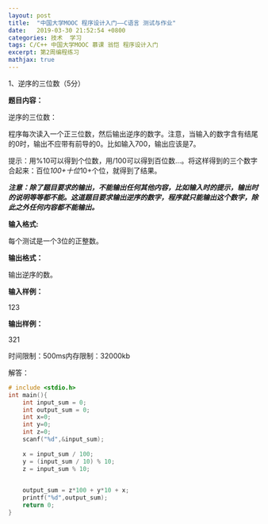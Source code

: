```yaml
---
layout: post
title:  "中国大学MOOC 程序设计入门——C语言 测试与作业"
date:   2019-03-30 21:52:54 +0800
categories: 技术  学习 
tags: C/C++ 中国大学MOOC 慕课 翁恺 程序设计入门
excerpt: 第2周编程练习 		
mathjax: true
---
```


1、逆序的三位数（5分）

**题目内容：**

逆序的三位数：

程序每次读入一个正三位数，然后输出逆序的数字。注意，当输入的数字含有结尾的0时，输出不应带有前导的0。比如输入700，输出应该是7。

提示：用%10可以得到个位数，用/100可以得到百位数...。将这样得到的三个数字合起来：百位*100+十位*10+个位，就得到了结果。

***注意：除了题目要求的输出，不能输出任何其他内容，比如输入时的提示，输出时的说明等等都不能。这道题目要求输出逆序的数字，程序就只能输出这个数字，除此之外任何内容都不能输出。***

**输入格式:**

每个测试是一个3位的正整数。

**输出格式：**

输出逆序的数。

**输入样例：**

123

**输出样例：**

321

时间限制：500ms内存限制：32000kb

解答：

```c
# include <stdio.h>
int main(){
    int input_sum = 0;
    int output_sum = 0;
    int x=0;
    int y=0;
    int z=0;
    scanf("%d",&input_sum);
  
    x = input_sum / 100;
    y = (input_sum / 10) % 10;
    z = input_sum % 10;

  
    output_sum = z*100 + y*10 + x;
    printf("%d",output_sum);
    return 0;
}
```


